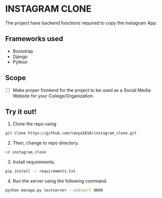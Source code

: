 # INSTAGRAM CLONE
The project have backend functions required to copy the Instagram App.

## Frameworks used

- Bootstrap
- Django
- Python

## Scope

- [ ] Make proper frontend for the project to be used as a Social Media Website for your College/Organization.

## Try it out!

1. Clone the repo using 
```bash
git clone https://github.com/tanya1810/instagram_clone.git
```

2. Then, change to repo directory.
```bash
cd instagram_clone
```

3. Install requirements.
```bash
pip install -r requirements.txt
```

4. Run the server using the following command.
```bash
python manage.py testserver --addrport 8080
```